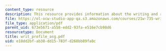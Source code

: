 ```yaml
---
content_type: resource
description: This resource provides information about the writing and reading profile.
file: https://ol-ocw-studio-app-qa.s3.amazonaws.com/courses/21w-735-writing-and-reading-the-essay-fall-2005/e18dd2bfab38dd15783fd268bb89fa0c_writ_profile_asg.pdf
file_type: application/pdf
parent_uid: 673e5671-a558-edd2-93fa-e516e7cb98d6
resourcetype: Document
title: writ_profile_asg.pdf
uid: e18dd2bf-ab38-dd15-783f-d268bb89fa0c
---
```

